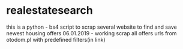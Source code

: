 # realestatesearch
this is a python - bs4 script to scrap several website to find and save newest housing offers 
06.01.2019 - working scrap all offers urls from otodom.pl with predefined filters(in link)
